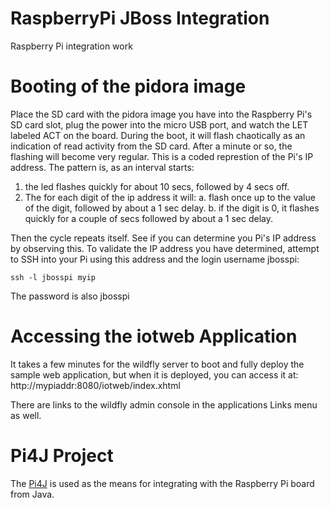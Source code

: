# RaspberryPi JBoss Integration

Raspberry Pi integration work

# Booting of the pidora image
Place the SD card with the pidora image you have into the Raspberry Pi's SD card slot, plug the power into the micro USB port, and watch the LET labeled ACT on the board. During the boot, it will flash chaotically as an indication of read activity from the SD card. After a minute or so, the flashing will become very regular. This is a coded represtion of the Pi's IP address. The pattern is, as an interval starts:

1. the led flashes quickly for about 10 secs, followed by 4 secs off.
2. The for each digit of the ip address it will:
   a. flash once up to the value of the digit, followed by about a 1 sec delay.
   b. if the digit is 0, it flashes quickly for a couple of secs
followed by about a 1 sec delay.

Then the cycle repeats itself. See if you can determine you Pi's IP
address by observing this. To validate the IP address you have determined, attempt to SSH into your Pi using this address and the login username jbosspi:

`ssh -l jbosspi myip`

The password is also jbosspi

# Accessing the iotweb Application
It takes a few minutes for the wildfly server to boot and fully deploy the sample web application, but when it is deployed, you can access it at:
http://mypiaddr:8080/iotweb/index.xhtml

There are links to the wildfly admin console in the applications Links menu as well.

# Pi4J Project
The [Pi4J](http://pi4j.com) is used as the means for integrating with the Raspberry Pi board from Java.

	

